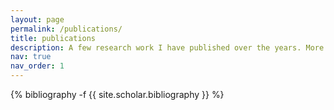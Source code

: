 ```yaml
---
layout: page
permalink: /publications/
title: publications
description: A few research work I have published over the years. More to come!
nav: true
nav_order: 1
---
```

<!-- _pages/publications.md -->
<div class="publications">

{% bibliography -f {{ site.scholar.bibliography }} %}

</div>
